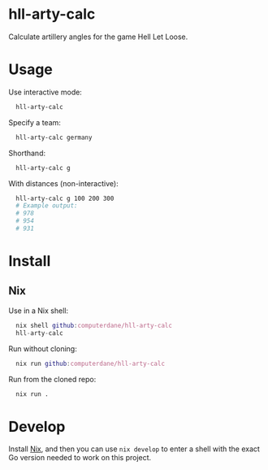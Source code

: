 # hll-arty-calc

Calculate artillery angles for the game Hell Let Loose.

# Usage

Use interactive mode:

```sh
  hll-arty-calc
```

Specify a team:

```sh
  hll-arty-calc germany
```

Shorthand:

```sh
  hll-arty-calc g
```

With distances (non-interactive):

```sh
  hll-arty-calc g 100 200 300
  # Example output:
  # 978
  # 954
  # 931
```

# Install

## Nix

Use in a Nix shell:

```nix
  nix shell github:computerdane/hll-arty-calc
  hll-arty-calc
```

Run without cloning:

```nix
  nix run github:computerdane/hll-arty-calc
```

Run from the cloned repo:

```nix
  nix run .
```

# Develop

Install [Nix](https://nixos.org/), and then you can use `nix develop` to enter a shell with the exact Go version needed to work on this project.
